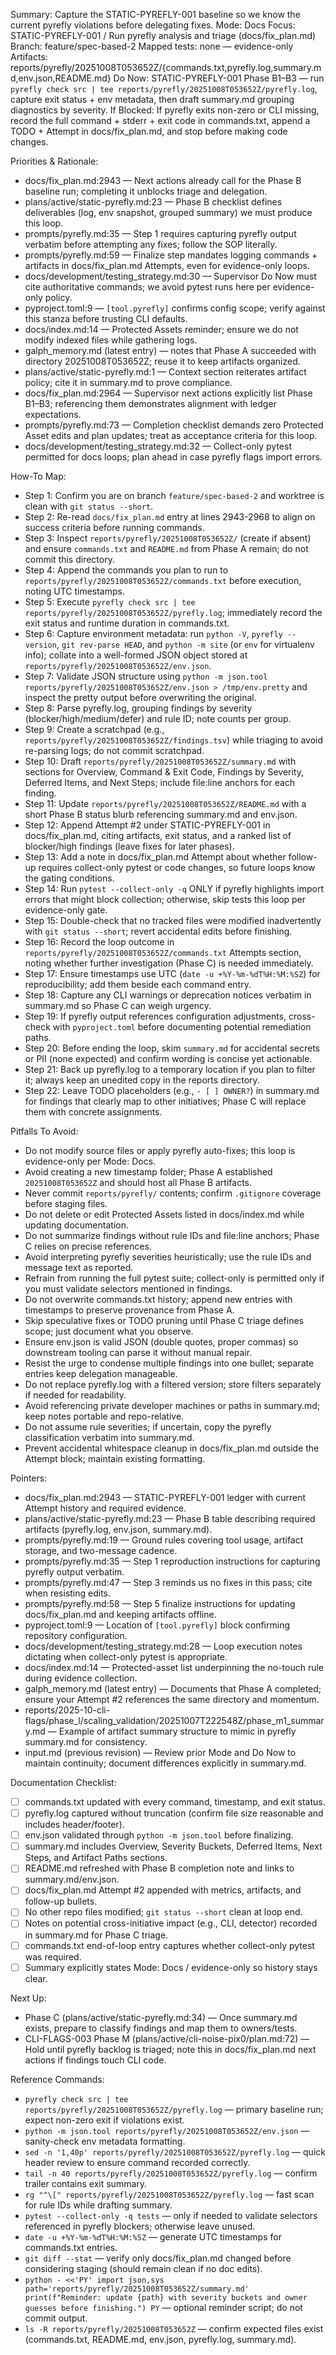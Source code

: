 Summary: Capture the STATIC-PYREFLY-001 baseline so we know the current pyrefly violations before delegating fixes.
Mode: Docs
Focus: STATIC-PYREFLY-001 / Run pyrefly analysis and triage (docs/fix_plan.md)
Branch: feature/spec-based-2
Mapped tests: none — evidence-only
Artifacts: reports/pyrefly/20251008T053652Z/{commands.txt,pyrefly.log,summary.md,env.json,README.md}
Do Now: STATIC-PYREFLY-001 Phase B1–B3 — run `pyrefly check src | tee reports/pyrefly/20251008T053652Z/pyrefly.log`, capture exit status + env metadata, then draft summary.md grouping diagnostics by severity.
If Blocked: If pyrefly exits non-zero or CLI missing, record the full command + stderr + exit code in commands.txt, append a TODO + Attempt in docs/fix_plan.md, and stop before making code changes.

Priorities & Rationale:
- docs/fix_plan.md:2943 — Next actions already call for the Phase B baseline run; completing it unblocks triage and delegation.
- plans/active/static-pyrefly.md:23 — Phase B checklist defines deliverables (log, env snapshot, grouped summary) we must produce this loop.
- prompts/pyrefly.md:35 — Step 1 requires capturing pyrefly output verbatim before attempting any fixes; follow the SOP literally.
- prompts/pyrefly.md:59 — Finalize step mandates logging commands + artifacts in docs/fix_plan.md Attempts, even for evidence-only loops.
- docs/development/testing_strategy.md:30 — Supervisor Do Now must cite authoritative commands; we avoid pytest runs here per evidence-only policy.
- pyproject.toml:9 — `[tool.pyrefly]` confirms config scope; verify against this stanza before trusting CLI defaults.
- docs/index.md:14 — Protected Assets reminder; ensure we do not modify indexed files while gathering logs.
- galph_memory.md (latest entry) — notes that Phase A succeeded with directory 20251008T053652Z; reuse it to keep artifacts organized.
- plans/active/static-pyrefly.md:1 — Context section reiterates artifact policy; cite it in summary.md to prove compliance.
- docs/fix_plan.md:2964 — Supervisor next actions explicitly list Phase B1–B3; referencing them demonstrates alignment with ledger expectations.
- prompts/pyrefly.md:73 — Completion checklist demands zero Protected Asset edits and plan updates; treat as acceptance criteria for this loop.
- docs/development/testing_strategy.md:32 — Collect-only pytest permitted for docs loops; plan ahead in case pyrefly flags import errors.

How-To Map:
- Step 1: Confirm you are on branch `feature/spec-based-2` and worktree is clean with `git status --short`.
- Step 2: Re-read `docs/fix_plan.md` entry at lines 2943-2968 to align on success criteria before running commands.
- Step 3: Inspect `reports/pyrefly/20251008T053652Z/` (create if absent) and ensure `commands.txt` and `README.md` from Phase A remain; do not commit this directory.
- Step 4: Append the commands you plan to run to `reports/pyrefly/20251008T053652Z/commands.txt` before execution, noting UTC timestamps.
- Step 5: Execute `pyrefly check src | tee reports/pyrefly/20251008T053652Z/pyrefly.log`; immediately record the exit status and runtime duration in commands.txt.
- Step 6: Capture environment metadata: run `python -V`, `pyrefly --version`, `git rev-parse HEAD`, and `python -m site` (or `env` for virtualenv info); collate into a well-formed JSON object stored at `reports/pyrefly/20251008T053652Z/env.json`.
- Step 7: Validate JSON structure using `python -m json.tool reports/pyrefly/20251008T053652Z/env.json > /tmp/env.pretty` and inspect the pretty output before overwriting the original.
- Step 8: Parse pyrefly.log, grouping findings by severity (blocker/high/medium/defer) and rule ID; note counts per group.
- Step 9: Create a scratchpad (e.g., `reports/pyrefly/20251008T053652Z/findings.tsv`) while triaging to avoid re-parsing logs; do not commit scratchpad.
- Step 10: Draft `reports/pyrefly/20251008T053652Z/summary.md` with sections for Overview, Command & Exit Code, Findings by Severity, Deferred Items, and Next Steps; include file:line anchors for each finding.
- Step 11: Update `reports/pyrefly/20251008T053652Z/README.md` with a short Phase B status blurb referencing summary.md and env.json.
- Step 12: Append Attempt #2 under STATIC-PYREFLY-001 in docs/fix_plan.md, citing artifacts, exit status, and a ranked list of blocker/high findings (leave fixes for later phases).
- Step 13: Add a note in docs/fix_plan.md Attempt about whether follow-up requires collect-only pytest or code changes, so future loops know the gating conditions.
- Step 14: Run `pytest --collect-only -q` ONLY if pyrefly highlights import errors that might block collection; otherwise, skip tests this loop per evidence-only gate.
- Step 15: Double-check that no tracked files were modified inadvertently with `git status --short`; revert accidental edits before finishing.
- Step 16: Record the loop outcome in `reports/pyrefly/20251008T053652Z/commands.txt` Attempts section, noting whether further investigation (Phase C) is needed immediately.
- Step 17: Ensure timestamps use UTC (`date -u +%Y-%m-%dT%H:%M:%SZ`) for reproducibility; add them beside each command entry.
- Step 18: Capture any CLI warnings or deprecation notices verbatim in summary.md so Phase C can weigh urgency.
- Step 19: If pyrefly output references configuration adjustments, cross-check with `pyproject.toml` before documenting potential remediation paths.
- Step 20: Before ending the loop, skim `summary.md` for accidental secrets or PII (none expected) and confirm wording is concise yet actionable.
- Step 21: Back up pyrefly.log to a temporary location if you plan to filter it; always keep an unedited copy in the reports directory.
- Step 22: Leave TODO placeholders (e.g., `- [ ] OWNER?`) in summary.md for findings that clearly map to other initiatives; Phase C will replace them with concrete assignments.

Pitfalls To Avoid:
- Do not modify source files or apply pyrefly auto-fixes; this loop is evidence-only per Mode: Docs.
- Avoid creating a new timestamp folder; Phase A established `20251008T053652Z` and should host all Phase B artifacts.
- Never commit `reports/pyrefly/` contents; confirm `.gitignore` coverage before staging files.
- Do not delete or edit Protected Assets listed in docs/index.md while updating documentation.
- Do not summarize findings without rule IDs and file:line anchors; Phase C relies on precise references.
- Avoid interpreting pyrefly severities heuristically; use the rule IDs and message text as reported.
- Refrain from running the full pytest suite; collect-only is permitted only if you must validate selectors mentioned in findings.
- Do not overwrite commands.txt history; append new entries with timestamps to preserve provenance from Phase A.
- Skip speculative fixes or TODO pruning until Phase C triage defines scope; just document what you observe.
- Ensure env.json is valid JSON (double quotes, proper commas) so downstream tooling can parse it without manual repair.
- Resist the urge to condense multiple findings into one bullet; separate entries keep delegation manageable.
- Do not replace pyrefly.log with a filtered version; store filters separately if needed for readability.
- Avoid referencing private developer machines or paths in summary.md; keep notes portable and repo-relative.
- Do not assume rule severities; if uncertain, copy the pyrefly classification verbatim into summary.md.
- Prevent accidental whitespace cleanup in docs/fix_plan.md outside the Attempt block; maintain existing formatting.

Pointers:
- docs/fix_plan.md:2943 — STATIC-PYREFLY-001 ledger with current Attempt history and required evidence.
- plans/active/static-pyrefly.md:23 — Phase B table describing required artifacts (pyrefly.log, env.json, summary.md).
- prompts/pyrefly.md:19 — Ground rules covering tool usage, artifact storage, and two-message cadence.
- prompts/pyrefly.md:35 — Step 1 reproduction instructions for capturing pyrefly output verbatim.
- prompts/pyrefly.md:47 — Step 3 reminds us no fixes in this pass; cite when resisting edits.
- prompts/pyrefly.md:58 — Step 5 finalize instructions for updating docs/fix_plan.md and keeping artifacts offline.
- pyproject.toml:9 — Location of `[tool.pyrefly]` block confirming repository configuration.
- docs/development/testing_strategy.md:28 — Loop execution notes dictating when collect-only pytest is appropriate.
- docs/index.md:14 — Protected-asset list underpinning the no-touch rule during evidence collection.
- galph_memory.md (latest entry) — Documents that Phase A completed; ensure your Attempt #2 references the same directory and momentum.
- reports/2025-10-cli-flags/phase_l/scaling_validation/20251007T222548Z/phase_m1_summary.md — Example of artifact summary structure to mimic in pyrefly summary.md for consistency.
- input.md (previous revision) — Review prior Mode and Do Now to maintain continuity; document differences explicitly in summary.md.

Documentation Checklist:
- [ ] commands.txt updated with every command, timestamp, and exit status.
- [ ] pyrefly.log captured without truncation (confirm file size reasonable and includes header/footer).
- [ ] env.json validated through `python -m json.tool` before finalizing.
- [ ] summary.md includes Overview, Severity Buckets, Deferred Items, Next Steps, and Artifact Paths sections.
- [ ] README.md refreshed with Phase B completion note and links to summary.md/env.json.
- [ ] docs/fix_plan.md Attempt #2 appended with metrics, artifacts, and follow-up bullets.
- [ ] No other repo files modified; `git status --short` clean at loop end.
- [ ] Notes on potential cross-initiative impact (e.g., CLI, detector) recorded in summary.md for Phase C triage.
- [ ] commands.txt end-of-loop entry captures whether collect-only pytest was required.
- [ ] Summary explicitly states Mode: Docs / evidence-only so history stays clear.

Next Up:
- Phase C (plans/active/static-pyrefly.md:34) — Once summary.md exists, prepare to classify findings and map them to owners/tests.
- CLI-FLAGS-003 Phase M (plans/active/cli-noise-pix0/plan.md:72) — Hold until pyrefly backlog is triaged; note this in docs/fix_plan.md next actions if findings touch CLI code.

Reference Commands:
- `pyrefly check src | tee reports/pyrefly/20251008T053652Z/pyrefly.log` — primary baseline run; expect non-zero exit if violations exist.
- `python -m json.tool reports/pyrefly/20251008T053652Z/env.json` — sanity-check env metadata formatting.
- `sed -n '1,40p' reports/pyrefly/20251008T053652Z/pyrefly.log` — quick header review to ensure command recorded correctly.
- `tail -n 40 reports/pyrefly/20251008T053652Z/pyrefly.log` — confirm trailer contains exit summary.
- `rg "^\[" reports/pyrefly/20251008T053652Z/pyrefly.log` — fast scan for rule IDs while drafting summary.
- `pytest --collect-only -q tests` — only if needed to validate selectors referenced in pyrefly blockers; otherwise leave unused.
- `date -u +%Y-%m-%dT%H:%M:%SZ` — generate UTC timestamps for commands.txt entries.
- `git diff --stat` — verify only docs/fix_plan.md changed before considering staging (should remain clean if no doc edits).
- `python - <<'PY'
import json,sys
path='reports/pyrefly/20251008T053652Z/summary.md'
print(f"Reminder: update {path} with severity buckets and owner guesses before finishing.")
PY` — optional reminder script; do not commit output.
- `ls -R reports/pyrefly/20251008T053652Z` — confirm expected files exist (commands.txt, README.md, env.json, pyrefly.log, summary.md).

